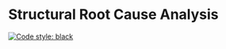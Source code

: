 # Structural Root Cause Analysis

[![Code style: black](https://img.shields.io/badge/code%20style-black-000000.svg)](https://github.com/psf/black)
